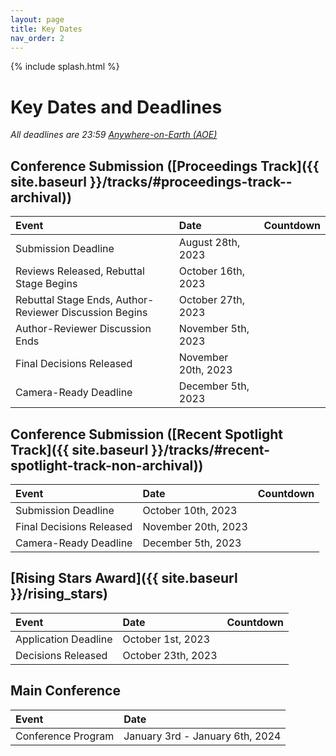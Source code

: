 ```yaml
---
layout: page
title: Key Dates
nav_order: 2
---
```


<script src="//code.jquery.com/jquery.js"></script>
<script src="{{ site.baseurl }}/assets/js/jquery.countdown.min.js"></script>
<script src="{{ site.baseurl }}/assets/js/luxon.min.js"></script>

{% include splash.html %}

# Key Dates and Deadlines

*All deadlines are 23:59 [Anywhere-on-Earth (AOE)](https://www.ieee802.org/16/aoe.html)*

## Conference Submission ([Proceedings Track]({{ site.baseurl }}/tracks/#proceedings-track--archival))

| Event                                                   | Date                           | Countdown                    |
|:--------------------------------------------------------|:-------------------------------|:-----------------------------|
| Submission Deadline                                     | August 28th, 2023              |<span id="proc-sub"></span><script type="text/javascript">var date = luxon.DateTime.fromObject({year: 2023, month: 8, day: 28, hour: 23, minute: 59, second: 59}, {zone: 'UTC-12',});$('#proc-sub').countdown(date.toJSDate(), function(event) { $(this).html(event.strftime('%D days %H:%M:%S')); });</script>|
| Reviews Released, Rebuttal Stage Begins                 | October 16th, 2023             |<span id="proc-review"></span><script type="text/javascript">var date = luxon.DateTime.fromObject({year: 2023, month: 10, day: 16, hour: 23, minute: 59, second: 59}, {zone: 'UTC-12',});$('#proc-review').countdown(date.toJSDate(), function(event) { $(this).html(event.strftime('%D days %H:%M:%S')); });</script>|
| Rebuttal Stage Ends, Author-Reviewer Discussion Begins  | October 27th, 2023             |<span id="proc-disc"></span><script type="text/javascript">var date = luxon.DateTime.fromObject({year: 2023, month: 10, day: 27, hour: 23, minute: 59, second: 59}, {zone: 'UTC-12',});$('#proc-disc').countdown(date.toJSDate(), function(event) { $(this).html(event.strftime('%D days %H:%M:%S')); });</script>|
| Author-Reviewer Discussion Ends                         | November 5th, 2023             |<span id="proc-disc-end"></span><script type="text/javascript">var date = luxon.DateTime.fromObject({year: 2023, month: 11, day: 5, hour: 23, minute: 59, second: 59}, {zone: 'UTC-12',});$('#proc-disc-end').countdown(date.toJSDate(), function(event) { $(this).html(event.strftime('%D days %H:%M:%S')); });</script>|
| Final Decisions Released                                | November 20th, 2023            |<span id="proc-decision"></span><script type="text/javascript">var date = luxon.DateTime.fromObject({year: 2023, month: 11, day: 20, hour: 23, minute: 59, second: 59}, {zone: 'UTC-12',});$('#proc-decision').countdown(date.toJSDate(), function(event) { $(this).html(event.strftime('%D days %H:%M:%S')); });</script>|
| Camera-Ready Deadline                                   | December 5th, 2023             |<span id="proc-camera"></span><script type="text/javascript">var date = luxon.DateTime.fromObject({year: 2023, month: 12, day: 5, hour: 23, minute: 59, second: 59}, {zone: 'UTC-12',});$('#proc-camera').countdown(date.toJSDate(), function(event) { $(this).html(event.strftime('%D days %H:%M:%S')); });</script>|


## Conference Submission ([Recent Spotlight Track]({{ site.baseurl }}/tracks/#recent-spotlight-track-non-archival))

| Event                     | Date                           | Countdown                    |
|:--------------------------|:-------------------------------|:-----------------------------|
| Submission Deadline       | October 10th, 2023             |<span id="wksp-sub"></span><script type="text/javascript">var date = luxon.DateTime.fromObject({year: 2023, month: 10, day: 10, hour: 23, minute: 59, second: 59}, {zone: 'UTC-12',});$('#wksp-sub').countdown(date.toJSDate(), function(event) { $(this).html(event.strftime('%D days %H:%M:%S')); });</script>|
| Final Decisions Released  | November 20th, 2023            |<span id="wksp-decision"></span><script type="text/javascript">var date = luxon.DateTime.fromObject({year: 2023, month: 11, day: 20, hour: 23, minute: 59, second: 59}, {zone: 'UTC-12',});$('#wksp-decision').countdown(date.toJSDate(), function(event) { $(this).html(event.strftime('%D days %H:%M:%S')); });</script>|
| Camera-Ready Deadline     | December 5th, 2023             |<span id="wksp-camera"></span><script type="text/javascript">var date = luxon.DateTime.fromObject({year: 2023, month: 12, day: 5, hour: 23, minute: 59, second: 59}, {zone: 'UTC-12',});$('#wksp-camera').countdown(date.toJSDate(), function(event) { $(this).html(event.strftime('%D days %H:%M:%S')); });</script>|


## [Rising Stars Award]({{ site.baseurl }}/rising_stars)

| Event                     | Date                           | Countdown                    |
|:--------------------------|:-------------------------------|:-----------------------------|
| Application Deadline      | October 1st, 2023              |<span id="stars-sub"></span><script type="text/javascript">var date = luxon.DateTime.fromObject({year: 2023, month: 10, day: 1, hour: 23, minute: 59, second: 59}, {zone: 'UTC-12',});$('#stars-sub').countdown(date.toJSDate(), function(event) { $(this).html(event.strftime('%D days %H:%M:%S')); });</script>|
| Decisions Released        | October 23th, 2023             |<span id="stars-decision"></span><script type="text/javascript">var date = luxon.DateTime.fromObject({year: 2023, month: 10, day: 23, hour: 23, minute: 59, second: 59}, {zone: 'UTC-12',});$('#stars-decision').countdown(date.toJSDate(), function(event) { $(this).html(event.strftime('%D days %H:%M:%S')); });</script>|


## Main Conference

| Event                     | Date                            |
|:--------------------------|:--------------------------------|
| Conference Program        | January 3rd - January 6th, 2024 |

